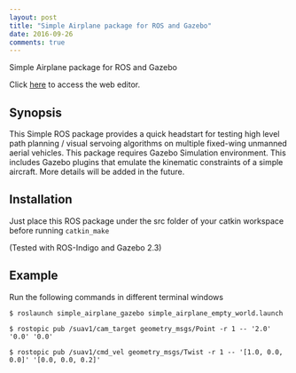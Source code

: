 ```yaml
---
layout: post
title: "Simple Airplane package for ROS and Gazebo"
date: 2016-09-26
comments: true
---
```


Simple Airplane package for ROS and Gazebo

Click <a href="https://github.com/webvenky/simple-airplane">here</a> to access the web editor.

## Synopsis

This Simple ROS package provides a quick headstart for testing high level path planning / visual servoing algorithms on multiple fixed-wing unmanned aerial vehicles. This package requires Gazebo Simulation environment.
This includes Gazebo plugins that emulate the kinematic constraints of a simple aircraft.
More details will be added in the future. 

## Installation

Just place this ROS package under the src folder of your catkin workspace before running `catkin_make`

(Tested with ROS-Indigo and Gazebo 2.3)

## Example

Run the following commands in different terminal windows

```$ roslaunch simple_airplane_gazebo simple_airplane_empty_world.launch```

```$ rostopic pub /suav1/cam_target geometry_msgs/Point -r 1 -- '2.0' '0.0' '0.0'```

```$ rostopic pub /suav1/cmd_vel geometry_msgs/Twist -r 1 -- '[1.0, 0.0, 0.0]' '[0.0, 0.0, 0.2]'```



